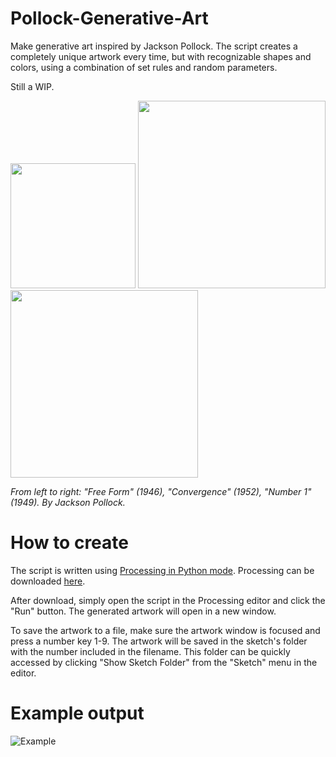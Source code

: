 # Pollock-Generative-Art
Make generative art inspired by Jackson Pollock. The script creates a completely unique artwork every time, but with recognizable shapes and colors, using a combination of set rules and random parameters.

Still a WIP.

<p float="left">
  <img src="https://www.moma.org/media/W1siZiIsIjQ5MDIzOSJdLFsicCIsImNvbnZlcnQiLCItcXVhbGl0eSA5MCAtcmVzaXplIDIwMDB4MjAwMFx1MDAzZSJdXQ.jpg?sha=0021772bddb70174" width="200" />
  <img src="https://www.jackson-pollock.org/images/paintings/convergence.jpg" width="300" /> 
  <img src="https://www.moca.org/storage/app/uploads/public/55e/775/674/thumb_820_1120_0_0_0_auto.jpg" width="300" />
</p>

_From left to right: "Free Form" (1946), "Convergence" (1952), "Number 1" (1949). By Jackson Pollock._

# How to create
The script is written using [Processing in Python mode](https://py.processing.org/). Processing can be downloaded [here](https://processing.org/download).

After download, simply open the script in the Processing editor and click the "Run" button. The generated artwork will open in a new window. 

To save the artwork to a file, make sure the artwork window is focused and press a number key 1-9. The artwork will be saved in the sketch's folder with the number included in the filename. This folder can be quickly accessed by clicking "Show Sketch Folder" from the "Sketch" menu in the editor. 

# Example output
![Example](https://i.ibb.co/qCj85fC/artwork1.jpg "Example")

